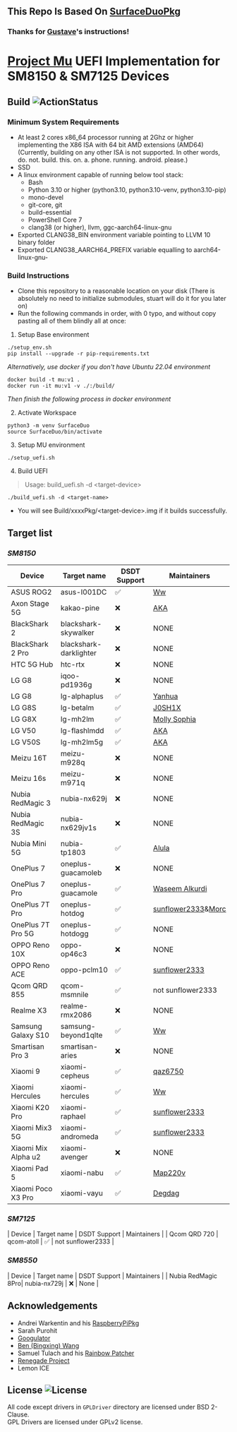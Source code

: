 ## This Repo Is Based On [SurfaceDuoPkg](https://github.com/Woa-Project/SurfaceDuoPkg/)

### Thanks for [Gustave](https://github.com/gus33000)'s instructions!

# [Project Mu](https://microsoft.github.io/mu/) UEFI Implementation for SM8150 & SM7125 Devices

## Build ![ActionStatus](https://img.shields.io/github/actions/workflow/status/woa-msmnile/msmnilepkg/main.yml)

### Minimum System Requirements

- At least 2 cores x86_64 processor running at 2Ghz or higher implementing the X86 ISA with 64 bit AMD extensions (AMD64) (Currently, building on any other ISA is not supported. In other words, do. not. build. this. on. a. phone. running. android. please.)
- SSD
- A linux environment capable of running below tool stack:
  - Bash
  - Python 3.10 or higher (python3.10, python3.10-venv, python3.10-pip)
  - mono-devel
  - git-core, git
  - build-essential
  - PowerShell Core 7
  - clang38 (or higher), llvm, ggc-aarch64-linux-gnu
- Exported CLANG38_BIN environment variable pointing to LLVM 10 binary folder
- Exported CLANG38_AARCH64_PREFIX variable equalling to aarch64-linux-gnu-

### Build Instructions

- Clone this repository to a reasonable location on your disk (There is absolutely no need to initialize submodules, stuart will do it for you later on)
- Run the following commands in order, with 0 typo, and without copy pasting all of them blindly all at once:

1. Setup Base environment

```
./setup_env.sh
pip install --upgrade -r pip-requirements.txt
```

*Alternatively, use docker if you don't have Ubuntu 22.04 environment*

```
docker build -t mu:v1 .
docker run -it mu:v1 -v ./:/build/
```

*Then finish the following process in docker environment*

2. Activate Workspace

```
python3 -m venv SurfaceDuo
source SurfaceDuo/bin/activate
```

3. Setup MU environment

```
./setup_uefi.sh
```

4. Build UEFI
> Usage: build_uefi.sh -d \<target-device\>  

```
./build_uefi.sh -d <target-name>
```
- You will see Build/xxxxPkg/\<target-device\>.img if it builds successfully.

## Target list

### *SM8150*

| Device             | Target name            | DSDT Support    | Maintainers                                        |
|--------------------|------------------------|-----------------|----------------------------------------------------|
| ASUS ROG2          | asus-I001DC            | ✅              | [Ww](https://github.com/Idonotkno)                 |
| Axon Stage 5G      | kakao-pine             | ❌              | [AKA](https://github.com/AKAsaliza)                |
| BlackShark 2       | blackshark-skywalker   | ❌              | NONE                                               |
| BlackShark 2 Pro   | blackshark-darklighter | ❌              | NONE                                               |
| HTC 5G Hub         | htc-rtx                | ❌              | NONE                                               |
| LG G8              | iqoo-pd1936g           | ❌              | NONE                                               |
| LG G8              | lg-alphaplus           | ✅              | [Yanhua](https://github.com/yanhua-tj)             |
| LG G8S             | lg-betalm              | ✅              | [J0SH1X](https://github.com/J0SH1X)                |
| LG G8X             | lg-mh2lm               | ✅              | [Molly Sophia](https://github.com/MollySophia)     |
| LG V50             | lg-flashlmdd           | ✅              | [AKA](https://github.com/AKAsaliza)                |
| LG V50S            | lg-mh2lm5g             | ✅              | [AKA](https://github.com/AKAsaliza)                |
| Meizu 16T          | meizu-m928q            | ❌              | NONE                                               |
| Meizu 16s          | meizu-m971q            | ❌              | NONE                                               |
| Nubia RedMagic 3   | nubia-nx629j           | ❌              | NONE                                               |
| Nubia RedMagic 3S  | nubia-nx629jv1s        | ❌              | NONE                                               |
| Nubia Mini 5G      | nubia-tp1803           | ✅              | [Alula](https://github.com/alula)                  |
| OnePlus 7          | oneplus-guacamoleb     | ❌              | NONE                                               |
| OnePlus 7 Pro      | oneplus-guacamole      | ✅              | [Waseem Alkurdi](https://github.com/WaseemAlkurdi) |
| OnePlus 7T Pro     | oneplus-hotdog         | ✅              | [sunflower2333](https://github.com/sunflower2333)&[Morc](https://github.com/TheMorc)|
| OnePlus 7T Pro 5G  | oneplus-hotdogg        | ✅              | NONE                                               |
| OPPO Reno 10X      | oppo-op46c3            | ❌              | NONE                                               |
| OPPO Reno ACE      | oppo-pclm10            | ✅              | [sunflower2333](https://github.com/sunflower2333)  |
| Qcom QRD 855       | qcom-msmnile           | ✅              | not sunflower2333                                  |
| Realme X3          | realme-rmx2086         | ❌              | NONE                                               |
| Samsung Galaxy S10 | samsung-beyond1qlte    | ✅              | [Ww](https://github.com/Idonotkno)                 |
| Smartisan Pro 3    | smartisan-aries        | ❌              | NONE                                               |
| Xiaomi 9           | xiaomi-cepheus         | ✅              | [qaz6750](https://github.com/qaz6750)              |
| Xiaomi Hercules    | xiaomi-hercules        | ✅              | [Ww](https://github.com/Idonotkno)                 |
| Xiaomi K20 Pro     | xiaomi-raphael         | ✅              | [sunflower2333](https://github.com/sunflower2333)  |
| Xiaomi Mix3 5G     | xiaomi-andromeda       | ✅              | [sunflower2333](https://github.com/sunflower2333)  |
| Xiaomi Mix Alpha u2| xiaomi-avenger         | ❌              | NONE                                               |
| Xiaomi Pad 5       | xiaomi-nabu            | ✅              | [Map220v](https://github.com/map220v)              |
| Xiaomi Poco X3 Pro | xiaomi-vayu            | ✅              | [Degdag](https://github.com/degdag)                |

### *SM7125*

| Device             | Target name            | DSDT Support    | Maintainers                                        |
| Qcom QRD 720       | qcom-atoll             | ✅              | not sunflower2333                                  |

### *SM8550*

| Device             | Target name            | DSDT Support    | Maintainers                                        |
| Nubia RedMagic 8Pro| nubia-nx729j           | ❌              | None                                               |

## Acknowledgements

- Andrei Warkentin and his [RaspberryPiPkg](https://github.com/andreiw/RaspberryPiPkg)
- Sarah Purohit
- [Googulator](https://github.com/Googulator/)
- [Ben (Bingxing) Wang](https://github.com/imbushuo/)
- Samuel Tulach and his [Rainbow Patcher](https://github.com/SamuelTulach/rainbow)
- [Renegade Project](https://github.com/edk2-porting/)
- Lemon ICE

## License ![License](https://img.shields.io/github/license/woa-msmnile/msmnilePkg)
All code except drivers in `GPLDriver` directory are licensed under BSD 2-Clause.  
GPL Drivers are licensed under GPLv2 license.
